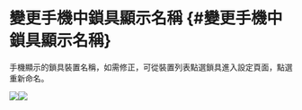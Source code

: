 # 變更手機中鎖具顯示名稱 {#變更手機中鎖具顯示名稱}

手機顯示的鎖具裝置名稱，如需修正，可從裝置列表點選鎖具進入設定頁面，點選重新命名。

![](https://userstartw.files.wordpress.com/2018/12/Screenshot_2018-12-21-14-08-32-050_com.userstar.phonekey.png)![](https://userstartw.files.wordpress.com/2018/12/Screenshot_2018-12-25-15-39-18-833_com.userstar.phonekey.png)

